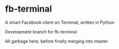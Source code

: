 # fb-terminal
A smart Facebook client on Terminal, written in Python

Development branch for fb-terminal

All garbage here, before finally merging into master.